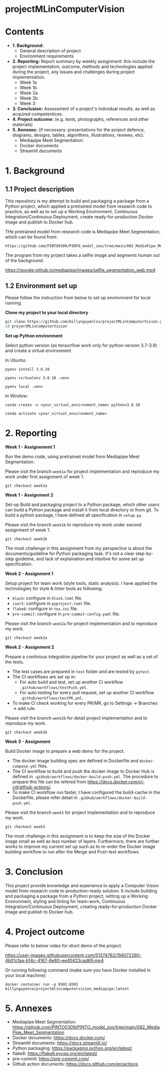 # projectMLinComputerVision

# Contents

- **1. Background:**
    * General description of project
    * Environment requirements
- **2. Reporting:** Report summary by weekly assignment: this include the project implementation, outcome, methods and technologies applied during the project, any issues and challenges during project implementation.
    * Week 1a
    * Week 1b
    * Week 2a
    * Week 2b
    * Week 3
- **3. Conclusion:** Assessment of a project's individual results, as well as acquired competentices.
- **4. Project outcome:** (e.g. texts, photographs, references and other materials)
- **5. Annexes:**
(if necessary: presentations for the project defence, diagrams, designs, tables, algorithms, illustrations, reviews, etc).
    - Mediapipe Meet Segmentation:
    - Docker documents
    - Streamlit documents

# 1. Background

## 1.1 Project description

This repository is my attempt to build and packaging a package from a Python project, which applied a pretrained model from research code to practice, as well as to set up a Working Environment, Continuous Integration/Continuous Deployment, create ready-for-production Docker image and publish to Docker hub.

THe pretrained model from research code is Mediapipe Meet Segmentation, which can be found from:

```
https://github.com/PINTO0309/PINTO_model_zoo/tree/main/082_MediaPipe_Meet_Segmentation
```
The program from my project takes a selfie image and segments human out of the background.

https://google.github.io/mediapipe/images/selfie_segmentation_web.mp4

## 1.2 Environment set up

Please follow the instruction from below to set up environment for local running.

**Clone my project to your local directory**

```bash
git clone https://github.com/billynguyenlss/projectMLinComputerVision.git
cd projectMLinComputerVision
```

**Set up Python environment**

Select python version (as tensorflow work only for python version 3.7-3.9) and create a virtual environment

In Ubuntu:
```
pyenv install 3.8.10

pyenv virtualenv 3.8.10 .venv

pyenv local .venv
```

In Window:
```
conda create -n <your_virtual_environment_name> python=3.8.10

conda activate <your_virtual_environment_name>
```

# 2. Reporting

**Week 1 - Assignement 1**

Run the demo code, using pretrained model from Mediapipe Meet Segmentation.

Please visit the branch `week1a` for project implementation and reproduce my work under first assignment of week 1.

```
git checkout week1a
```

**Week 1 - Assignment 2**

Set-up Build and packaging project to a Python package, which other users can build a Python package and install it from local directory or from git. To build a python package, I have defined all specification in `setup.py`.

Please visit the branch `week1b` to reproduce my work under second assignment of week 1.

```
git checkout week1b
```

The most challenge in this assignment from my perspective is about the documents/guideline for Python packaging task. It's not a clear step-by-step guideline, and lack of explaination and intuitive for some set up specification.

**Week 2 - Assignment 1**

Setup project for team work (style tools, static analysis). I have applied the technologies for style & linter tools as following:
* `black`: configure in `black.toml` file.
* `isort`: configure in `pyproject.toml` file.
* `flake8`: configure in `tox.ini` file.
* `pre-commit`: configure in `pre-commit-config.yaml` file.

Please visit the branch `week2a` for project implementation and to reproduce my work.

```
git checkout week2a
```

**Week 2 - Assignment 2**

Prepare a continious integration pipeline for your project as well as a set of the tests.

* The test cases are prepared in `test` folder and are tested by `pytest`.
* The CI workflows are set up in:
    * For auto build and test, set up another CI workflow `.github/workflows/testPush.yml`.
    * For auto testing for every pull request, set up another CI workflow `.github/workflows/testPR.yml`.
* To make CI check working for every PR/MR, go to Settings -> Branches -> add rule.

Please visit the branch `week2b` for detail project implementation and to reproduce my work.

```
git checkout week2b
```

**Week 3 - Assignment**

Build Docker image to prepare a web demo for the project.

* The docker image building spec are defined in Dockerfile and `docker-compose.yml` files.
* The CI workflow to build and push the docker image to Docker Hub is defined in `.gibhub/workflows/docker-build-push.yml`. The procedure to prepare this file can be refered from https://docs.docker.com/ci-cd/github-actions/.
* To make CI workflow run faster, I have configured the build-cache in the Dockerfile, please refer detail in `.gibhub/workflows/docker-build-push.yml`.

Please visit the branch `week3` for project implementation and to reproduce my work.

```
git checkout week3
```

The most challenge in this assignment is to keep the size of the Docker image small as well as less number of layers. Furthermore, there are further works to improve my current set up such as to re-order the Docker image building workflow to run after the Merge and Push test workflows.

# 3. Conclusion

This project provide knowledge and experience to apply a Computer Vision model from research code to production-ready solution.
It include building and packaging a package from a Python project, setting up a Working Environment, styling and linting for team-work, Continuous Integration/Continuous Deployment, creating ready-for-production Docker image and publish to Docker hub.

# 4. Project outcome

Please refer to below video for short demo of the project.

https://user-images.githubusercontent.com/51374762/156072280-4b01cfaa-b14c-4167-8e80-ee40423cad69.mp4

Or running following command (make sure you have Docker installed in your local machine):

```
docker container run -p 8501:8501 billynguyenco/projectmlincomputervision_mediapipe:latest
```

# 5. Annexes
- Mediapipe Meet Segmentation: https://github.com/PINTO0309/PINTO_model_zoo/tree/main/082_MediaPipe_Meet_Segmentation
- Docker documents: https://docs.docker.com/
- Streamlit documents: https://docs.streamlit.io/
- Python packaging: https://packaging.python.org/en/latest/
- flake8: https://flake8.pycqa.org/en/latest/
- pre-commit: https://pre-commit.com/
- Github action documents: https://docs.github.com/en/actions
